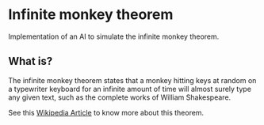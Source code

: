 # Infinite monkey theorem

Implementation of an AI to simulate the infinite monkey theorem.

## What is?

The infinite monkey theorem states that a monkey hitting keys at random on a typewriter keyboard for an infinite amount of time will almost surely type any given text, such as the complete works of William Shakespeare.

See this [Wikipedia Article](https://en.wikipedia.org/wiki/Infinite_monkey_theorem) to know more about this theorem.
